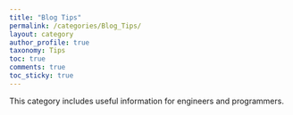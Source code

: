 ```yaml
---
title: "Blog Tips"
permalink: /categories/Blog_Tips/
layout: category
author_profile: true
taxonomy: Tips
toc: true
comments: true
toc_sticky: true
---
```


This category includes useful information for engineers and programmers.